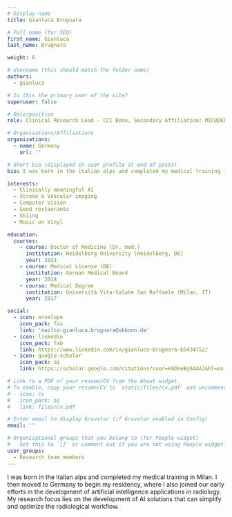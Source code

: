 ```yaml
---
# Display name
title: Gianluca Brugnara

# Full name (for SEO)
first_name: Gianluca
last_name: Brugnara

weight: 6

# Username (this should match the folder name)
authors:
  - gianluca

# Is this the primary user of the site?
superuser: false

# Role/position
role: Clinical Research Lead - CCI Bonn, Secondary Affiliation: MIC@DKFZ Heidelberg

# Organizations/Affiliations
organizations:
  - name: Germany
    url: ''

# Short bio (displayed in user profile at end of posts)
bio: I was born in the italian alps and completed my medical training in Milan. I then moved to Germany to begin my residency, where I also joined our early efforts in the development of artificial intelligence applications in radiology. My research focus lies on the development of AI solutions that can simplify and optimize the radiological workflow.

interests:
  - Clinically meaningful AI
  - Stroke & Vascular imaging
  - Computer Vision
  - Good restaurants
  - Skiing
  - Music on Vinyl

education:
  courses:
    - course: Doctor of Medicine (Dr. med.)
      institution: Heidelberg University (Heidelberg, DE)
      year: 2021
    - course: Medical License (DE)
      institution: German Medical Board
      year: 2018
    - course: Medical Degree
      institution: Universitá Vita-Salute San Raffaele (Milan, IT)
      year: 2017

social:
  - icon: envelope
    icon_pack: fas
    link: 'mailto:gianluca.brugnara@ukbonn.de'
  - icon: linkedin
    icon_pack: fab
    link: https://www.linkedin.com/in/gianluca-brugnara-b5434752/
  - icon: google-scholar
    icon_pack: ai
    link: https://scholar.google.com/citations?user=HSDXeBgAAAAJ&hl=en

# Link to a PDF of your resume/CV from the About widget.
# To enable, copy your resume/CV to `static/files/cv.pdf` and uncomment the lines below.
# - icon: cv
#   icon_pack: ai
#   link: files/cv.pdf

# Enter email to display Gravatar (if Gravatar enabled in Config)
email: ''

# Organizational groups that you belong to (for People widget)
#   Set this to `[]` or comment out if you are not using People widget.
user_groups:
  - Research team members
---
```


I was born in the italian alps and completed my medical training in Milan. I then moved to Germany to begin my residency, where I also joined our early efforts in the development of artificial intelligence applications in radiology. My research focus lies on the development of AI solutions that can simplify and optimize the radiological workflow.
